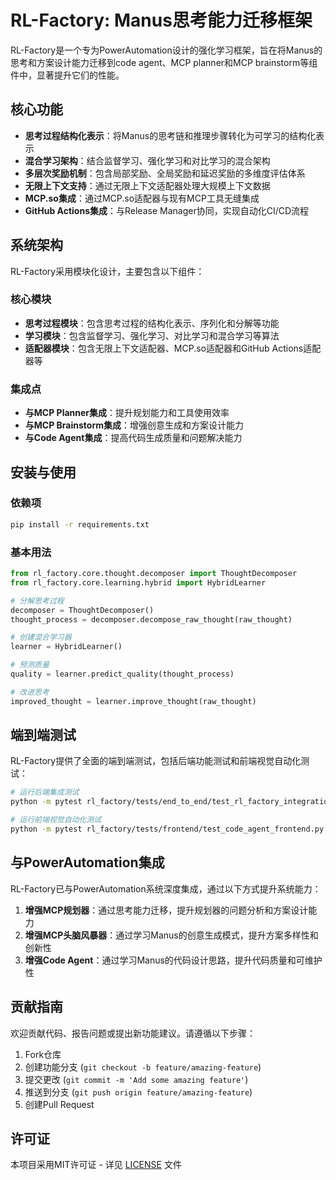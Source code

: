 # RL-Factory: Manus思考能力迁移框架

RL-Factory是一个专为PowerAutomation设计的强化学习框架，旨在将Manus的思考和方案设计能力迁移到code agent、MCP planner和MCP brainstorm等组件中，显著提升它们的性能。

## 核心功能

- **思考过程结构化表示**：将Manus的思考链和推理步骤转化为可学习的结构化表示
- **混合学习架构**：结合监督学习、强化学习和对比学习的混合架构
- **多层次奖励机制**：包含局部奖励、全局奖励和延迟奖励的多维度评估体系
- **无限上下文支持**：通过无限上下文适配器处理大规模上下文数据
- **MCP.so集成**：通过MCP.so适配器与现有MCP工具无缝集成
- **GitHub Actions集成**：与Release Manager协同，实现自动化CI/CD流程

## 系统架构

RL-Factory采用模块化设计，主要包含以下组件：

### 核心模块

- **思考过程模块**：包含思考过程的结构化表示、序列化和分解等功能
- **学习模块**：包含监督学习、强化学习、对比学习和混合学习等算法
- **适配器模块**：包含无限上下文适配器、MCP.so适配器和GitHub Actions适配器等

### 集成点

- **与MCP Planner集成**：提升规划能力和工具使用效率
- **与MCP Brainstorm集成**：增强创意生成和方案设计能力
- **与Code Agent集成**：提高代码生成质量和问题解决能力

## 安装与使用

### 依赖项

```bash
pip install -r requirements.txt
```

### 基本用法

```python
from rl_factory.core.thought.decomposer import ThoughtDecomposer
from rl_factory.core.learning.hybrid import HybridLearner

# 分解思考过程
decomposer = ThoughtDecomposer()
thought_process = decomposer.decompose_raw_thought(raw_thought)

# 创建混合学习器
learner = HybridLearner()

# 预测质量
quality = learner.predict_quality(thought_process)

# 改进思考
improved_thought = learner.improve_thought(raw_thought)
```

## 端到端测试

RL-Factory提供了全面的端到端测试，包括后端功能测试和前端视觉自动化测试：

```bash
# 运行后端集成测试
python -m pytest rl_factory/tests/end_to_end/test_rl_factory_integration.py

# 运行前端视觉自动化测试
python -m pytest rl_factory/tests/frontend/test_code_agent_frontend.py
```

## 与PowerAutomation集成

RL-Factory已与PowerAutomation系统深度集成，通过以下方式提升系统能力：

1. **增强MCP规划器**：通过思考能力迁移，提升规划器的问题分析和方案设计能力
2. **增强MCP头脑风暴器**：通过学习Manus的创意生成模式，提升方案多样性和创新性
3. **增强Code Agent**：通过学习Manus的代码设计思路，提升代码质量和可维护性

## 贡献指南

欢迎贡献代码、报告问题或提出新功能建议。请遵循以下步骤：

1. Fork仓库
2. 创建功能分支 (`git checkout -b feature/amazing-feature`)
3. 提交更改 (`git commit -m 'Add some amazing feature'`)
4. 推送到分支 (`git push origin feature/amazing-feature`)
5. 创建Pull Request

## 许可证

本项目采用MIT许可证 - 详见 [LICENSE](LICENSE) 文件
